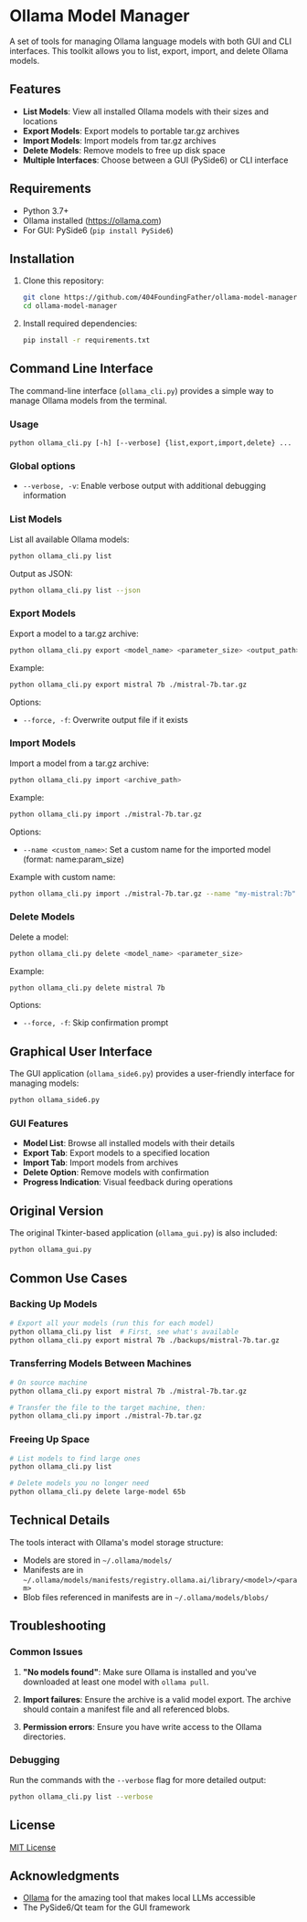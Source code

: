 # Ollama Model Manager

A set of tools for managing Ollama language models with both GUI and CLI interfaces. This toolkit allows you to list, export, import, and delete Ollama models.

## Features

- **List Models**: View all installed Ollama models with their sizes and locations
- **Export Models**: Export models to portable tar.gz archives
- **Import Models**: Import models from tar.gz archives
- **Delete Models**: Remove models to free up disk space
- **Multiple Interfaces**: Choose between a GUI (PySide6) or CLI interface

## Requirements

- Python 3.7+
- Ollama installed (https://ollama.com)
- For GUI: PySide6 (`pip install PySide6`)

## Installation

1. Clone this repository:
   ```bash
   git clone https://github.com/404FoundingFather/ollama-model-manager.git
   cd ollama-model-manager
   ```

2. Install required dependencies:
   ```bash
   pip install -r requirements.txt
   ```

## Command Line Interface

The command-line interface (`ollama_cli.py`) provides a simple way to manage Ollama models from the terminal.

### Usage

```
python ollama_cli.py [-h] [--verbose] {list,export,import,delete} ...
```

### Global options

- `--verbose, -v`: Enable verbose output with additional debugging information

### List Models

List all available Ollama models:

```bash
python ollama_cli.py list
```

Output as JSON:

```bash
python ollama_cli.py list --json
```

### Export Models

Export a model to a tar.gz archive:

```bash
python ollama_cli.py export <model_name> <parameter_size> <output_path>
```

Example:
```bash
python ollama_cli.py export mistral 7b ./mistral-7b.tar.gz
```

Options:
- `--force, -f`: Overwrite output file if it exists

### Import Models

Import a model from a tar.gz archive:

```bash
python ollama_cli.py import <archive_path>
```

Example:
```bash
python ollama_cli.py import ./mistral-7b.tar.gz
```

Options:
- `--name <custom_name>`: Set a custom name for the imported model (format: name:param_size)

Example with custom name:
```bash
python ollama_cli.py import ./mistral-7b.tar.gz --name "my-mistral:7b"
```

### Delete Models

Delete a model:

```bash
python ollama_cli.py delete <model_name> <parameter_size>
```

Example:
```bash
python ollama_cli.py delete mistral 7b
```

Options:
- `--force, -f`: Skip confirmation prompt

## Graphical User Interface

The GUI application (`ollama_side6.py`) provides a user-friendly interface for managing models:

```bash
python ollama_side6.py
```

### GUI Features

- **Model List**: Browse all installed models with their details
- **Export Tab**: Export models to a specified location
- **Import Tab**: Import models from archives
- **Delete Option**: Remove models with confirmation
- **Progress Indication**: Visual feedback during operations

## Original Version

The original Tkinter-based application (`ollama_gui.py`) is also included:

```bash
python ollama_gui.py
```

## Common Use Cases

### Backing Up Models

```bash
# Export all your models (run this for each model)
python ollama_cli.py list  # First, see what's available
python ollama_cli.py export mistral 7b ./backups/mistral-7b.tar.gz
```

### Transferring Models Between Machines

```bash
# On source machine
python ollama_cli.py export mistral 7b ./mistral-7b.tar.gz

# Transfer the file to the target machine, then:
python ollama_cli.py import ./mistral-7b.tar.gz
```

### Freeing Up Space

```bash
# List models to find large ones
python ollama_cli.py list

# Delete models you no longer need
python ollama_cli.py delete large-model 65b
```

## Technical Details

The tools interact with Ollama's model storage structure:
- Models are stored in `~/.ollama/models/`
- Manifests are in `~/.ollama/models/manifests/registry.ollama.ai/library/<model>/<param>`
- Blob files referenced in manifests are in `~/.ollama/models/blobs/`

## Troubleshooting

### Common Issues

1. **"No models found"**: Make sure Ollama is installed and you've downloaded at least one model with `ollama pull`.

2. **Import failures**: Ensure the archive is a valid model export. The archive should contain a manifest file and all referenced blobs.

3. **Permission errors**: Ensure you have write access to the Ollama directories.

### Debugging

Run the commands with the `--verbose` flag for more detailed output:

```bash
python ollama_cli.py list --verbose
```

## License

[MIT License](LICENSE)

## Acknowledgments

- [Ollama](https://ollama.com) for the amazing tool that makes local LLMs accessible
- The PySide6/Qt team for the GUI framework